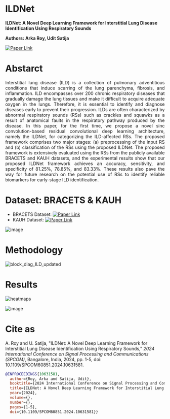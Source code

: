 # ILDNet
**ILDNet: A Novel Deep Learning Framework for Interstitial Lung Disease Identification Using Respiratory Sounds**

**Authors: Arka Roy, Udit Satija**

[![Paper Link](https://img.shields.io/badge/Paper%20Link-IEEE%20Xplore-blue)](https://ieeexplore.ieee.org/document/10631581)
# Abstarct
<p align="justify">
Interstitial lung disease (ILD) is a collection of pulmonary adventitious conditions that induce scarring of the lung parenchyma, fibrosis, and inflammation. ILD encompasses over 200 chronic respiratory diseases that gradually damage the lung tissues and make it difficult to acquire adequate oxygen in the lungs. Therefore, it is essential to identify and diagnose diseases early to prevent their progression. ILDs are often characterized by abnormal respiratory sounds (RSs) such as crackles and squawks as a result of anatomical faults in the respiratory pathway produced by the disease. In this paper, for the first time, we propose a novel sinc convolution-based residual convolutional deep learning architecture, namely the ILDNet, for categorizing the ILD-affected RSs. The proposed framework comprises two major stages: (a) preprocessing of the input RS and (b) classification of the RSs using the proposed ILDNet. The proposed framework is extensively evaluated using the RSs from the publicly available BRACETS and KAUH datasets, and the experimental results show that our proposed ILDNet framework achieves an accuracy, sensitivity, and specificity of 81.25%, 78.85%, and 83.33%. These results also pave the way for future research on the potential use of RSs to identify reliable biomarkers for early-stage ILD identification. </p>

# Dataset: BRACETS & KAUH

- BRACETS Dataset:  [![Paper Link](https://img.shields.io/badge/BRACETS%20Data-Mendeley%20Data-red)](https://data.mendeley.com/datasets/f43c7snks5/1)   
- KAUH Dataset: [![Paper Link](https://img.shields.io/badge/KAUH%20Data-Mendeley%20Data-red)](https://data.mendeley.com/datasets/jwyy9np4gv/3)

![image](https://github.com/user-attachments/assets/91e6c78c-ea29-4ea5-a286-759fe430a97c)


# Methodology
![block_diag_ILD_updated](https://github.com/user-attachments/assets/2fc7c2d7-736a-476d-a3ce-984b2eb5de25)

# Results
![heatmaps](https://github.com/user-attachments/assets/730061ce-1249-4688-8c43-fd80dfb87d4e)
        
![image](https://github.com/user-attachments/assets/d9fc477f-468b-442b-844d-7cd779be2fc3)

# Cite as

A. Roy and U. Satija, "ILDNet: A Novel Deep Learning Framework for Interstitial Lung Disease Identification Using Respiratory Sounds," *2024 International Conference on Signal Processing and Communications (SPCOM)*, Bangalore, India, 2024, pp. 1-5, doi: 10.1109/SPCOM60851.2024.10631581.

```bibtex
@INPROCEEDINGS{10631581,
  author={Roy, Arka and Satija, Udit},
  booktitle={2024 International Conference on Signal Processing and Communications (SPCOM)}, 
  title={ILDNet: A Novel Deep Learning Framework for Interstitial Lung Disease Identification Using Respiratory Sounds}, 
  year={2024},
  volume={},
  number={},
  pages={1-5},
  doi={10.1109/SPCOM60851.2024.10631581}}




